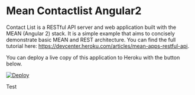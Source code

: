 
# Mean Contactlist Angular2

Contact List is a RESTful API server and web application built with the MEAN (Angular 2) stack. It is a simple example that aims to concisely demonstrate basic MEAN and REST architecture. You can find the full tutorial here: https://devcenter.heroku.com/articles/mean-apps-restful-api.

You can deploy a live copy of this application to Heroku with the button below.

[![Deploy](https://www.herokucdn.com/deploy/button.png)](https://heroku.com/deploy?template=https://github.com/chrisckchang/mean-contactlist-angular2)


Test

